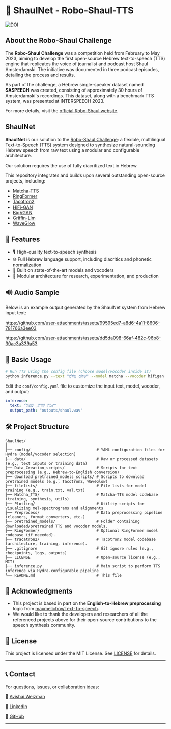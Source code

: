 # 🤖 ShaulNet - Robo-Shaul-TTS

[![DOI](https://zenodo.org/badge/993479487.svg)](https://doi.org/10.5281/zenodo.15609915)

## About the Robo-Shaul Challenge

The **Robo-Shaul Challenge** was a competition held from February to May 2023, aiming to develop the first open-source Hebrew text-to-speech (TTS) engine that replicates the voice of journalist and podcast host Shaul Amsterdamski. The initiative was documented in three podcast episodes, detailing the process and results.

As part of the challenge, a Hebrew single-speaker dataset named **SASPEECH** was created, consisting of approximately 30 hours of Amsterdamski's recordings. This dataset, along with a benchmark TTS system, was presented at INTERSPEECH 2023.

For more details, visit the [official Robo-Shaul website](https://www.roboshaul.com/).

## ShaulNet

**ShaulNet** is our solution to the [Robo-Shaul Challenge](https://www.roboshaul.com/): a flexible, multilingual Text-to-Speech (TTS) system designed to synthesize natural-sounding Hebrew speech from raw text using a modular and configurable architecture.

Our solution requires the use of fully diacritized text in Hebrew.

This repository integrates and builds upon several outstanding open-source projects, including:

* [Matcha-TTS](https://github.com/shivammehta25/Matcha-TTS)
* [RingFormer](https://github.com/seongho608/RingFormer)
* [Tacotron2](https://github.com/NVIDIA/tacotron2)
* [HiFi-GAN](https://github.com/jik876/hifi-gan)
* [BigVGAN](https://github.com/NVIDIA/BigVGAN)
* [Griffin-Lim](https://pytorch.org/audio/main/generated/torchaudio.transforms.GriffinLim.html)
* [WaveGlow](https://pytorch.org/hub/nvidia_deeplearningexamples_waveglow/)


## 🚀 Features

* 🎙️ High-quality text-to-speech synthesis
* 🌐 Full Hebrew language support, including diacritics and phonetic normalization
* 🧠 Built on state-of-the-art models and vocoders
* 🧪 Modular architecture for research, experimentation, and production


## 🔊 Audio Sample

Below is an example output generated by the ShaulNet system from Hebrew input text:

https://github.com/user-attachments/assets/99595ed7-a8d6-4a11-8606-781766a3ee03


https://github.com/user-attachments/assets/dd5da098-66af-482c-96b8-30ac3a339a53


## 📝 Basic Usage

```bash
# Run TTS using the config file (choose model/vocoder inside it)
python inference.py --text "שָׁלוֹם עוֹלָם" --model matcha --vocoder hifigan --checkpoint /gpfs0/bgu-benshimo/users/wavishay/VallE-Heb/TTS2/Pytorch/checkpoints/matcha_tts/logs/train/ljspeech/runs/2025-06-02_14-11-39/checkpoints/checkpoint_epoch=2679.ckpt   --output-file outputs/generated.wav

````

Edit the `conf/config.yaml` file to customize the input text, model, vocoder, and output:

```yaml
inference:
  text: "מה קורה, שאול?"
  output_path: "outputs/shaul.wav"
```

## 🛠️ Project Structure

```
ShaulNet/
│
├── config/                             # YAML configuration files for Hydra (model/vocoder selection)
├── data/                               # Raw or processed datasets (e.g., text inputs or training data)
├── Data_Creation_scripts/              # Scripts for text preprocessing (e.g., Hebrew-to-English conversion)
├── download_pretrained_models_scripts/ # Scripts to download pretrained models (e.g., Tacotron2, WaveGlow)
├── filelists/                          # File lists for model training (e.g., train.txt, val.txt)
├── Matcha_TTS/                         # Matcha-TTS model codebase (training, synthesis, utils)
├── Plotting/                           # Utility scripts for visualizing mel-spectrograms and alignments
├── Preprocess/                         # Data preprocessing pipeline (cleaners, format converters, etc.)
├── pretrained_models/                  # Folder containing downloaded/pretrained TTS and vocoder models.
├── RingFormer/                         # Optional RingFormer model codebase (if neeeded).
├── tracatron2/                         # Tacotron2 model codebase (architecture, training, inference).
├── .gitignore                          # Git ignore rules (e.g., checkpoints, logs, outputs)
├── LICENSE                             # Open-source license (e.g., MIT)
├── inference.py                        # Main script to perform TTS inference via Hydra-configurable pipeline
└── README.md                           # This file
```


## 🙏 Acknowledgments

* This project is based in part on the **English-to-Hebrew preprocessing** logic from [maxmelichov/Text-To-speech](https://github.com/maxmelichov/Text-To-speech).
* We would like to thank the developers and researchers of all the referenced projects above for their open-source contributions to the speech synthesis community.


## 📜 License

This project is licensed under the MIT License. See [LICENSE](LICENSE) for details.

---

## 📞 Contact

For questions, issues, or collaboration ideas:

📧 [Avishai Weizman](mailto:Avishai11900@gmail.com)

🔗 [LinkedIn](https://www.linkedin.com/in/avishai-weizman/)

🐙 [GitHub](https://github.com/avishai111)

---


